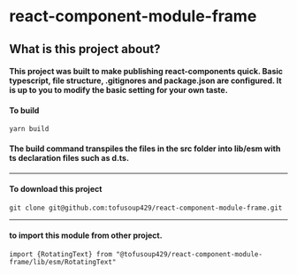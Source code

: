 # react-component-module-frame
## What is this project about?
#### This project was built to make publishing react-components quick. Basic typescript, file structure, .gitignores and package.json are configured. It is up to you to modify the basic setting for your own taste.

#### To build
```
yarn build
``` 
#### The build command transpiles the files in the src folder into lib/esm with ts declaration files such as d.ts.

-----------------------------------------------------------------------------------------------------------------------

#### To download this project  
```
git clone git@github.com:tofusoup429/react-component-module-frame.git
```
----------------------------------------------------------------------------------------------------------------------- 

#### to import this module from other project. 
```
import {RotatingText} from "@tofusoup429/react-component-module-frame/lib/esm/RotatingText"
```
